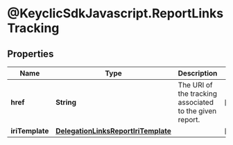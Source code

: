 # @KeyclicSdkJavascript.ReportLinksTracking

## Properties
Name | Type | Description | Notes
------------ | ------------- | ------------- | -------------
**href** | **String** | The URI of the tracking associated to the given report. | [optional] 
**iriTemplate** | [**DelegationLinksReportIriTemplate**](DelegationLinksReportIriTemplate.md) |  | [optional] 


